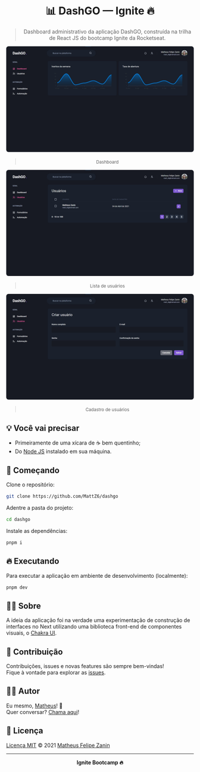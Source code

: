 <div align="center">
  <h1>
    📊 DashGO — Ignite 🔥
  </h1>

  > Dashboard administrativo da aplicação DashGO, construída na trilha de React JS do bootcamp Ignite da Rocketseat.
</div>

<div align="center">
  <img style="border-radius: 6px;" src=".github/images/dashboard.jpg" alt="📊 Tela inicial da aplicação DashGO, exibindo — em forma de exemplo — alguns gráficos com a taxa de inscrições" title="📊 Tela inicial da aplicação DashGO, exibindo — em forma de exemplo — alguns gráficos com a taxa de inscrições" />

  > <small>Dashboard</small>
</div>

<div align="center">
  <img style="border-radius: 6px;" src=".github/images/users.jpg" alt="📊 Tela com a listagem de usuários" title="📊 Tela com a listagem de usuários" />

  > <small>Lista de usuários</small>
</div>

<div align="center">
  <img style="border-radius: 6px;" src=".github/images/create-user.jpg" alt="📊 Tela de criação de novos usuários" title="📊 Tela de criação de novos usuários" />

  > <small>Cadastro de usuários</small>
</div>

## 💡 Você vai precisar

- Primeiramente de uma xícara de ☕ bem quentinho;
- Do [Node JS](https://nodejs.org/pt-br/) instalado em sua máquina.

## 🎉 Começando

Clone o repositório:

```bash
git clone https://github.com/MattZ6/dashgo
```

Adentre a pasta do projeto:

```bash
cd dashgo
```

Instale as dependências:

```bash
pnpm i
```

## 🔥 Executando

Para executar a aplicação em ambiente de desenvolvimento (localmente):

```bash
pnpm dev
```

## 👨‍🏫 Sobre

A ideia da aplicação foi na verdade uma experimentação de construção de interfaces no Next utilizando uma biblioteca front-end de componentes visuais, o [Chakra UI](https://chakra-ui.com).

## 🤝 Contribuição

Contribuições, issues e novas features são sempre bem-vindas! <br/>
Fique à vontade para explorar as [issues](https://github.com/MattZ6/dashgo/issues).

## 👨‍🎤 Autor

Eu mesmo, [Matheus](https://github.com/MattZ6)! 👋
<br />
Quer conversar? [Chama aqui](https://www.linkedin.com/in/mattz6)!

## 📜 Licença

[Licença MIT](https://github.com/MattZ6/dashgo/blob/main/LICENSE.md) © 2021 [Matheus Felipe Zanin](https://github.com/MattZ6)

___

<div align="center">
  <strong>Ignite Bootcamp 🔥</strong>
</div>
